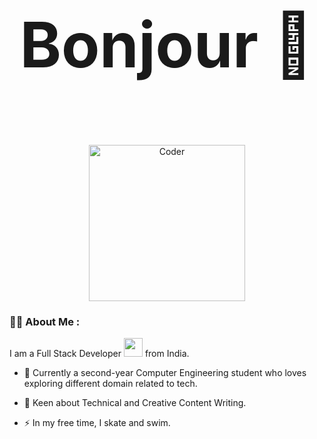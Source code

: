 ### <p align="center" style="font-size:100px;"> Bonjour 👋 </p>

<div id="header" align="center">
  <img src="https://media.giphy.com/media/paTz7UZbPfTZFRYnnB/giphy.gif" width="250" alt="Coder"/>
</div>

### :woman_technologist: About Me :

I am a Full Stack Developer <img src="https://media.giphy.com/media/WUlplcMpOCEmTGBtBW/giphy.gif" width="30"> from India.

- :telescope: Currently a second-year Computer Engineering student who loves exploring different domain related to tech.

- :seedling: Keen about Technical and Creative Content Writing.

- :zap: In my free time, I skate and swim.
